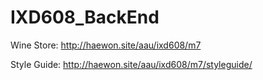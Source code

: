 # IXD608_BackEnd

Wine Store:
http://haewon.site/aau/ixd608/m7

Style Guide:
http://haewon.site/aau/ixd608/m7/styleguide/